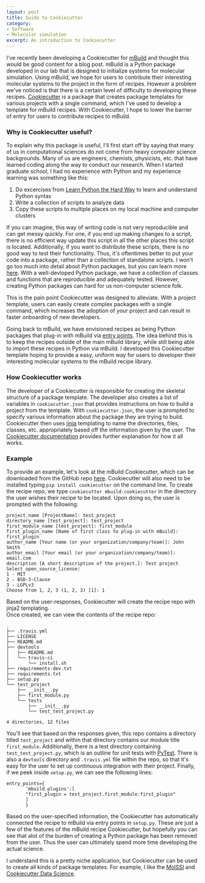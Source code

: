 ```yaml
---
layout: post
title: Guide to Cookiecutter
category:
- Software
- Molecular simulation
excerpt: An introduction to Cookiecutter
---
```


I've recently been developing a Cookiecutter for
[mBuild](https://github.com/mosdef-hub/mbuild) and thought this would be good content for a blog
post.  mBuild is a Python package developed in our lab that is designed to
initialize systems for molecular simulation. 
Using mBuild, we hope for users to contribute their interesting molecular systems to
the project in the form of recipes.
However a problem we've noticed is that there is a certain level of
difficulty to developing these recipes.
[Cookiecutter](https://cookiecutter.readthedocs.io/en/latest/) is a package that creates
package templates for various projects with a single command, which I've used to develop a
template for mBuild recipes.  With Cookiecutter, I hope to lower the barrier of entry for users to
contribute recipes to mBuild.

### Why is Cookiecutter useful?

To explain why this package is useful, I'll first start off by saying that many of us in
computational sciences do not come from heavy computer science backgrounds.  Many of us are
engineers, chemists, physicists, etc. that have learned coding along the way to conduct our
research.  When I started graduate school, I had no experience with Python and my experience
learning was something like this:
1. Do excercises from [Learn Python the Hard Way](https://learncodethehardway.org/python/) to learn and understand Python syntax
2. Write a collection of scripts to analyze data
3. Copy these scripts to multiple places on my local machine and computer clusters

If you can imagine, this way of writing code is not very reproducible and can get messy quickly.
For one, if you end up making changes to a script, there is no efficient way update this script
in all the other places this script is located.  Additionally, if you want to distribute these
scripts, there is no good way to test their functionality.  Thus, it's oftentimes better to put
your code into a package, rather than a collection of standalone scripts.  I won't go too much
into detail about Python packages, but you can learn more
[here](https://medium.com/@butteredwaffles/python-packages-and-modules-explained-part-1-ff304c4f19dd).
With a well-devloped
Python package, we have a collection of classes and functions that are reproducible and
adequately tested.  However, creating Python packages can hard for us non-computer science folk.

This is the pain point Cookiecutter was designed to alleviate.  With a project template, users
can easily create complex packages with a single command, which increases the adoption of your
project and can result in faster onboarding of new developers. 

Going back to mBuild, we have envisioned recipes as being Python packages that plug-in with
mBuild via [entry points](https://packaging.python.org/specifications/entry-points/).  The idea
behind this is to keep the recipes outside of the main mBuild library, while still being able to
import these recipes in Python via mBuild.  I developed this Cookiecutter template hoping to
provide a easy, uniform way for users to developer their interesting molecular systems to the
mBuild recipe library.

### How Cookiecutter works

The developer of a Cookiecutter is responsible for creating the skeletal structure of a package
template. The developer also creates a list of variables in `cookiecutter.json` that provides
instructions on how to build a project from the template.  With `cookiecutter.json`, the user is
prompted to specify various information about the package they are trying to build.  Cookiecutter then uses [jinja](https://jinja.palletsprojects.com/en/2.10.x/) templating to name the directories, files, classes, etc. appropriately based off the information given by the user.  The [Cookiecutter documentation](https://cookiecutter.readthedocs.io/en/latest/usage.html#) provides further explanation for how it all works.

### Example

To provide an example, let's look at the mBuild Cookiecutter, which can be downloaded from 
the GitHub repo
[here](https://github.com/rmatsum836/mbuild-cookiecutter).  Cookiecutter will also need to be
installed typing `pip install cookiecutter` on the command line.  To create the recipe repo, we 
type `cookiecutter mbuild-cookiecutter` in the directory the user wishes 
their recipe to be located.  Upon doing so, the user is prompted with the following:

```
project_name [ProjectName]: test_project
directory_name [test_project]: test_project
first_module_name [test_project]: first_module
first_plugin_name [Name of first class to plug-in with mBuild]: first_plugin
author_name [Your name (or your organization/company/team)]: John Smith
author_email [Your email (or your organization/company/team)]: email.com
description [A short description of the project.]: Test project
Select open_source_license:
1 - MIT
2 - BSD-3-Clause
3 - LGPLv3
Choose from 1, 2, 3 (1, 2, 3) [1]: 1
```

Based on the user-responses, Cookiecutter will create the recipe repo with jinja2 templating.  
Once created, we can view the contents of the recipe repo:

```
.
├── .travis.yml
├── LICENSE
├── README.md
├── devtools
│   ├── README.md
│   └── travis-ci
│       └── install.sh
├── requirements-dev.txt
├── requirements.txt
├── setup.py
└── test_project
    ├── __init__.py
    ├── first_module.py
    └── tests
        ├── __init__.py
        └── test_test_project.py

4 directories, 12 files

```

You'll see that based on the responses given, this repo contains a directory titled
`test_project` and within that directory contains our module title `first_module`.
Additionally, there is a test directory containing `test_test_project.py`, which is an outline
for unit tests with [PyTest](https://docs.pytest.org/en/latest/).  There is also a `devtools`
directory and `.travis.yml` file within the repo, so that it's easy for the user to set up
continuous integration with their project.  Finally, if we peek inside `setup.py`, we can see the
following lines:

```
entry_points={
       'mbuild.plugins':[
       "first_plugin = test_project.first_module:first_plugin"
       ]
       }
```

Based on the user-specified information, the Cookiecutter has automatically connected the recipe
to mBuild via entry points in `setup.py`.  These are just a few of the features of the mBuild recipe
Cookiecutter, but hopefully you can see that alot of the burden of creating a Python package has
been removed from the user.  Thus the user can ultimately spend more time developing the actual
science.

I understand this is a pretty niche application, but Cookiecutter can be used to
create all kinds of package templates.  For example, I like the [MolSSI](https://github.com/MolSSI/cookiecutter-cms) and [Cookiecutter
Data Science](https://github.com/drivendata/cookiecutter-data-science).
